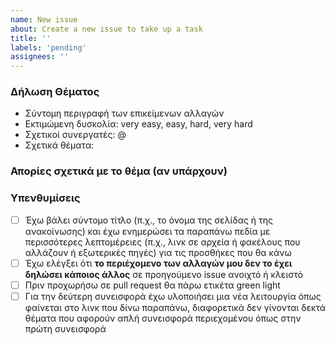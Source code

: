 ```yaml
---
name: New issue
about: Create a new issue to take up a task
title: ''
labels: 'pending'
assignees: ''
---
```


### Δήλωση Θέματος
- Σύντομη περιγραφή των επικείμενων αλλαγών
- Εκτιμώμενη δυσκολία: very easy, easy, hard, very hard
- Σχετικοί συνεργατές: @
- Σχετικά θέματα:

### Απορίες σχετικά με το θέμα (αν υπάρχουν)

### Υπενθυμίσεις
- [ ] Έχω βάλει σύντομο τίτλο (π.χ., το όνομα της σελίδας ή της ανακοίνωσης) και έχω ενημερώσει τα παραπάνω πεδία με περισσότερες λεπτομέρειες (π.χ., λινκ σε αρχεία ή φακέλους που αλλάζουν ή εξωτερικές πηγές) για τις προσθήκες που θα κάνω
- [ ] Έχω ελέγξει ότι **το περιέχομενο των αλλαγών μου δεν το έχει δηλώσει κάποιος άλλος** σε προηγούμενο issue ανοιχτό ή κλειστό
- [ ] Πριν προχωρήσω σε pull request θα πάρω ετικέτα green light
- [ ] Για την δεύτερη συνεισφορά έχω υλοποιήσει μια νέα λειτουργία όπως φαίνεται στο λινκ που δίνω παραπάνω, διαφορετικά δεν γίνονται δεκτά θέματα που αφορούν απλή συνεισφορά περιεχομένου όπως στην πρώτη συνεισφορά
